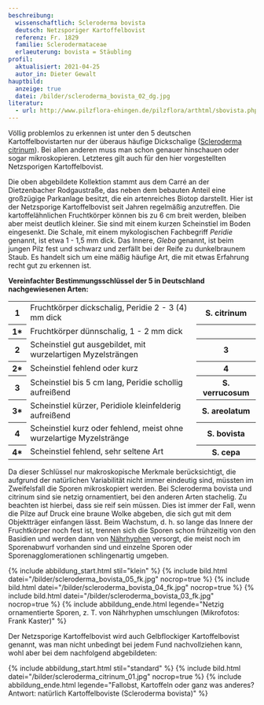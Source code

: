 ```yaml
---
beschreibung:
  wissenschaftlich: Scleroderma bovista
  deutsch: Netzsporiger Kartoffelbovist
  referenz: Fr. 1829
  familie: Sclerodermataceae
  erlaeuterung: bovista = Stäubling
profil:
  aktualisiert: 2021-04-25
  autor_in: Dieter Gewalt
hauptbild:
  anzeige: true
  datei: /bilder/scleroderma_bovista_02_dg.jpg
literatur:
  - url: http://www.pilzflora-ehingen.de/pilzflora/arthtml/sbovista.php
---
```

Völlig  problemlos zu erkennen ist unter den 5 deutschen Kartoffelbovistarten nur der überaus häufige Dickschalige ([Scleroderma citrinum](/pilze/scleroderma-citrinum-dickschaliger-kartoffelbovist)). Bei allen anderen muss man schon genauer hinschauen oder sogar mikroskopieren. Letzteres gilt auch für den hier vorgestellten Netzsporigen Kartoffelbovist.

Die oben abgebildete Kollektion stammt aus dem Carré an der Dietzenbacher Rodgaustraße, das neben dem bebauten Anteil eine großzügige Parkanlage besitzt, die ein artenreiches Biotop darstellt. Hier ist der Netzsporige Kartoffelbovist seit Jahren regelmäßig anzutreffen. Die kartoffelähnlichen Fruchtkörper können bis zu 6 cm breit werden, bleiben aber meist deutlich kleiner.  Sie sind mit einem kurzen Scheinstiel im Boden eingesenkt. Die Schale, mit einem mykologischen Fachbegriff *Peridie* genannt, ist etwa 1 - 1,5 mm dick. Das Innere, *Gleba* genannt, ist beim jungen Pilz fest und schwarz und zerfällt bei der Reife zu dunkelbraunem Staub. Es handelt sich um eine mäßig häufige Art, die mit etwas Erfahrung recht gut zu erkennen ist.

**Vereinfachter Bestimmungsschlüssel der 5 in Deutschland nachgewiesenen Arten:**

<div class="table-responsive">
<table class="table">
<tr>
  <th>1</th>
  <td>Fruchtkörper dickschalig, Peridie 2 - 3 (4) mm dick</td>
  <th>S. citrinum</th>
</tr>
<tr>
  <th>1*</th>
  <td>Fruchtkörper dünnschalig, 1 - 2 mm dick</td>
  <th><i class=fas fa-arrow-right></i 2</th>
</tr>
<tr>
  <th>2</th>
  <td>Scheinstiel gut ausgebildet, mit wurzelartigen Myzelsträngen</td>
  <th>3</th>
</tr>
<tr>
  <th>2*</th>
  <td>Scheinstiel fehlend oder kurz</td>
  <th><i class="fas fa-arrow-right"></i> 4</th>
</tr>
<tr>
  <th>3</th>
  <td>Scheinstiel bis 5 cm lang, Peridie schollig aufreißend </td>
  <th>S. verrucosum</th>
</tr>
<tr>
<th>3*</th>
<td>Scheinstiel kürzer, Peridiole kleinfelderig aufreißend</td>
<th><i class="fas fa-arrow-right"></i> S. areolatum </th>
</tr>
<tr>
<th>4</th>
<td>Scheinstiel kurz oder fehlend, meist ohne wurzelartige Myzelstränge </td>
<th>S. bovista</th>
</tr>
<tr>
<th>4*</th>
<td>Scheinstiel fehlend, sehr seltene Art </td>
<th>S. cepa</th>
</tr>
</table>
</div>

Da dieser Schlüssel nur makroskopische Merkmale berücksichtigt, die aufgrund der natürlichen Variabilität nicht immer eindeutig sind, müssten im Zweifelsfall die Sporen mikroskopiert werden. Bei Scleroderma bovista und citrinum sind sie netzig ornamentiert, bei den anderen Arten stachelig. Zu beachten ist hierbei, dass sie reif sein müssen. Dies ist immer der Fall, wenn die Pilze auf Druck eine braune Wolke abgeben, die sich gut mit dem Objektträger einfangen lässt. Beim Wachstum, d. h. so lange das Innere der Fruchtkörper noch fest ist, trennen sich die Sporen schon frühzeitig von den Basidien und werden dann von [Nährhyphen](Hyphen "Glossar") versorgt, die meist noch im Sporenabwurf vorhanden sind und einzelne Sporen oder Sporenagglomerationen schlingenartig umgeben.

{% include abbildung_start.html stil="klein" %}
{% include bild.html datei="/bilder/scleroderma_bovista_05_fk.jpg" nocrop=true %}
{% include bild.html datei="/bilder/scleroderma_bovista_04_fk.jpg" nocrop=true %}
{% include bild.html datei="/bilder/scleroderma_bovista_03_fk.jpg" nocrop=true %}
{% include abbildung_ende.html legende="Netzig ornamentierte Sporen, z. T. von Nährhyphen umschlungen (Mikrofotos: Frank Kaster)" %}

Der Netzsporige Kartoffelbovist wird auch Gelbflockiger Kartoffelbovist genannt, was man nicht unbedingt bei jedem Fund nachvollziehen kann, wohl aber bei dem nachfolgend abgebildeten:

{% include abbildung_start.html stil="standard" %}
{% include bild.html datei="/bilder/scleroderma_citrinum_01.jpg" nocrop=true %}
{% include abbildung_ende.html legende="Fallobst, Kartoffeln oder ganz was anderes?  Antwort: natürlich Kartoffelboviste (Scleroderma bovista)" %}